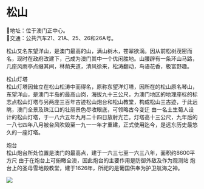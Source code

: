 # 松山  
📍地址：位于澳门正中心。  
🚌交通：公共汽车21、21A、25、26和26A号。  
  
松山又名东望洋山，是澳门最高的山，满山树木，苍翠欲滴。因从前松树茂密而名，现时在政府改建下，己成为澳门其中一个优闲胜地。山腰辟有一条环山马路，几座风雨亭点缀其间，林荫夹道，清风徐来，松涛翻动，鸟语花香，极富野趣。  
  
松山灯塔  
松山灯塔因耸立在松山松涛中而得名，原称东望洋灯塔，因所在的松山原名琴山，东望洋山，是澳门半岛的最高山岗，海拔九十三公尺，为澳门地区的地理座标的标志点松山灯塔与另两座三百年古迹松山炮台和松山教堂，构成松山三古迹，于此远眺，澳门全景及珠江口的壮丽景色尽收眼底，可领略古今变迁 由一名土生葡人设计的松山灯塔，于一八六五年九月二十四日放射光芒。灯塔高十三公尺，九年后的一八七四年八月被台风吹毁至一九一一年才重建，正式使用迄今，是远东历史最悠久的一座灯塔。  
  
炮台  
松山炮台所处位置是澳门的最高点，建于一六三七至一六三八年，面积约8600平方尺 由于在炮台上可俯瞰全澳，因此炮台的主要作用是防御外敌及作为观测站 炮 台上的圣母雪地殿教堂，建于1626年，所祀的是葡国供奉为护卫航海之神。  
  
![](https://raw.gitmirror.com/szqq0512/Pic/main/img/202201212102855.png)  